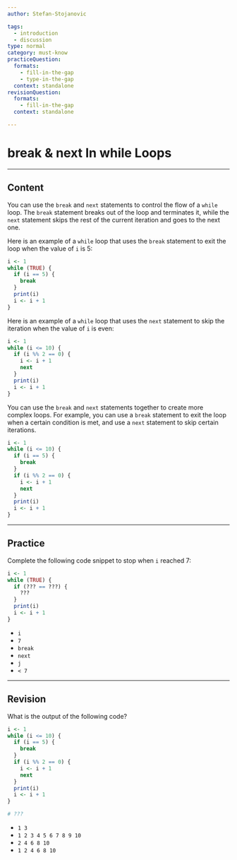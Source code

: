```yaml
---
author: Stefan-Stojanovic

tags:
  - introduction
  - discussion
type: normal
category: must-know
practiceQuestion:
  formats:
    - fill-in-the-gap
    - type-in-the-gap
  context: standalone
revisionQuestion:
  formats:
    - fill-in-the-gap
  context: standalone

---
```


# break & next In while Loops

---

## Content

You can use the `break` and `next` statements to control the flow of a `while` loop. The `break` statement breaks out of the loop and terminates it, while the `next` statement skips the rest of the current iteration and goes to the next one.

Here is an example of a `while` loop that uses the `break` statement to exit the loop when the value of `i` is 5:
```r
i <- 1
while (TRUE) {
  if (i == 5) {
    break
  }
  print(i)
  i <- i + 1
}
```

Here is an example of a `while` loop that uses the `next` statement to skip the iteration when the value of `i` is even:
```r
i <- 1
while (i <= 10) {
  if (i %% 2 == 0) {
    i <- i + 1
    next
  }
  print(i)
  i <- i + 1
}
```

You can use the `break` and `next` statements together to create more complex loops. For example, you can use a `break` statement to exit the loop when a certain condition is met, and use a `next` statement to skip certain iterations.
```r
i <- 1
while (i <= 10) {
  if (i == 5) {
    break
  }
  if (i %% 2 == 0) {
    i <- i + 1
    next
  }
  print(i)
  i <- i + 1
}
```

---
## Practice

Complete the following code snippet to stop when `i` reached 7:

```r
i <- 1
while (TRUE) {
  if (??? == ???) {
    ???
  }
  print(i)
  i <- i + 1
}
```

- `i`
- `7`
- `break`
- `next`
- `j`
- `< 7`

---
## Revision

What is the output of the following code?

```r
i <- 1
while (i <= 10) {
  if (i == 5) {
    break
  }
  if (i %% 2 == 0) {
    i <- i + 1
    next
  }
  print(i)
  i <- i + 1
}

# ???
```

- `1 3`
- `1 2 3 4 5 6 7 8 9 10`
- `2 4 6 8 10`
- `1 2 4 6 8 10`